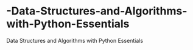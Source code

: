 # -Data-Structures-and-Algorithms-with-Python-Essentials
 Data Structures and Algorithms with Python Essentials
